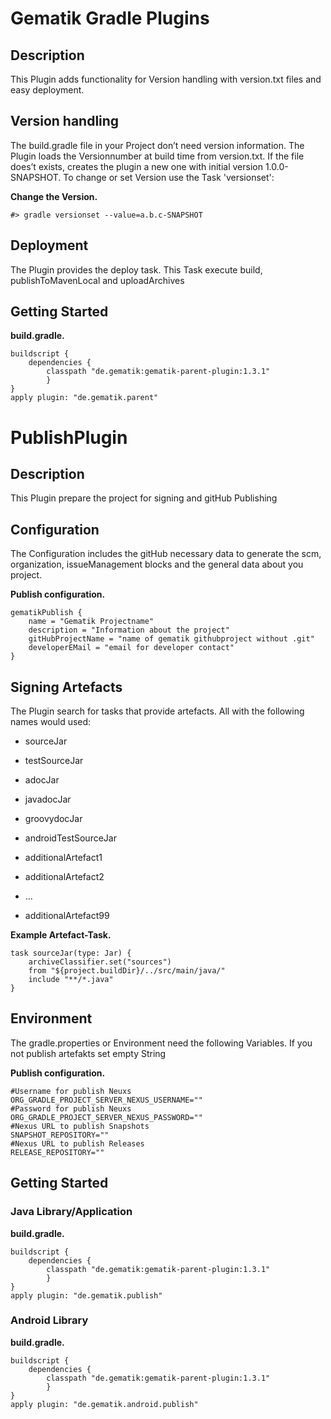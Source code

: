 # Gematik Gradle Plugins

## Description

This Plugin adds functionality for Version handling with version.txt files and easy deployment.

## Version handling

The build.gradle file in your Project don’t need version information. The Plugin loads the Versionnumber at build time from version.txt. If the file does’t
exists, creates the plugin a new one with initial version 1.0.0-SNAPSHOT. To change or set Version use the Task 'versionset':

**Change the Version.**

    #> gradle versionset --value=a.b.c-SNAPSHOT

## Deployment

The Plugin provides the deploy task. This Task execute build, publishToMavenLocal and uploadArchives

## Getting Started

**build.gradle.**

    buildscript {
        dependencies {
            classpath "de.gematik:gematik-parent-plugin:1.3.1"
            }
    }
    apply plugin: "de.gematik.parent"

# PublishPlugin

## Description

This Plugin prepare the project for signing and gitHub Publishing

## Configuration

The Configuration includes the gitHub necessary data to generate the scm, organization, issueManagement blocks and the
general data about you project.

**Publish configuration.**

    gematikPublish {
        name = "Gematik Projectname"
        description = "Information about the project"
        gitHubProjectName = "name of gematik githubproject without .git"
        developerEMail = "email for developer contact"
    }

## Signing Artefacts

The Plugin search for tasks that provide artefacts. All with the following names would used:

-   sourceJar

-   testSourceJar

-   adocJar

-   javadocJar

-   groovydocJar

-   androidTestSourceJar

-   additionalArtefact1

-   additionalArtefact2

-   …​

-   additionalArtefact99

**Example Artefact-Task.**

    task sourceJar(type: Jar) {
        archiveClassifier.set("sources")
        from "${project.buildDir}/../src/main/java/"
        include "**/*.java"
    }

## Environment

The gradle.properties or Environment need the following Variables. If you not publish artefakts set empty String

**Publish configuration.**

    #Username for publish Neuxs
    ORG_GRADLE_PROJECT_SERVER_NEXUS_USERNAME=""
    #Password for publish Neuxs
    ORG_GRADLE_PROJECT_SERVER_NEXUS_PASSWORD=""
    #Nexus URL to publish Snapshots
    SNAPSHOT_REPOSITORY=""
    #Nexus URL to publish Releases
    RELEASE_REPOSITORY=""

## Getting Started

### Java Library/Application

**build.gradle.**

    buildscript {
        dependencies {
            classpath "de.gematik:gematik-parent-plugin:1.3.1"
            }
    }
    apply plugin: "de.gematik.publish"

### Android Library

**build.gradle.**

    buildscript {
        dependencies {
            classpath "de.gematik:gematik-parent-plugin:1.3.1"
            }
    }
    apply plugin: "de.gematik.android.publish"
